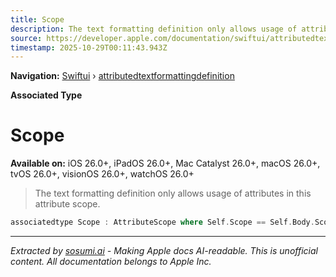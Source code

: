 ```yaml
---
title: Scope
description: The text formatting definition only allows usage of attributes in this attribute scope.
source: https://developer.apple.com/documentation/swiftui/attributedtextformattingdefinition/scope
timestamp: 2025-10-29T00:11:43.943Z
---
```


**Navigation:** [Swiftui](/documentation/swiftui) › [attributedtextformattingdefinition](/documentation/swiftui/attributedtextformattingdefinition)

**Associated Type**

# Scope

**Available on:** iOS 26.0+, iPadOS 26.0+, Mac Catalyst 26.0+, macOS 26.0+, tvOS 26.0+, visionOS 26.0+, watchOS 26.0+

> The text formatting definition only allows usage of attributes in this attribute scope.

```swift
associatedtype Scope : AttributeScope where Self.Scope == Self.Body.Scope
```

---

*Extracted by [sosumi.ai](https://sosumi.ai) - Making Apple docs AI-readable.*
*This is unofficial content. All documentation belongs to Apple Inc.*
